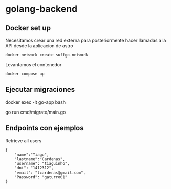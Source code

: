 # golang-backend

## Docker set up

Necesitamos crear una red externa para posteriormente hacer llamadas a la API desde la aplicacion de astro

    docker network create suffgo-network

Levantamos el contenedor

    docker compose up 

## Ejecutar migraciones

docker exec -it go-app bash

go run cmd/migrate/main.go

## Endpoints con ejemplos

Retrieve all users

    {
        "name":"Tiago",
        "lastname":"Cardenas",
        "username": "tiaguinho",
        "dni": "1412312",
        "email": "tcardenas@gmail.com",
        "Password": "gaturro01"
    }


